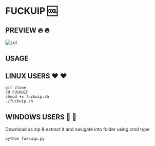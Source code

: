 # FUCKUIP :cool:

## PREVIEW :fire: :fire:
![Lol](https://raw.githubusercontent.com/theuitown/FUCKUIP/master/Screenshot%202019-12-27%2013%3A54%3A05.png)

## USAGE

## LINUX USERS :heart: :heart:
```
git clone 
cd FUCKUIP
chmod +x fuckuip.sh
./fuckuip.sh
```
## WINDOWS USERS :shit: :shit:
Download as zip & extract it and navigate into folder using cmd
type
```
python fuckuip.py
```
